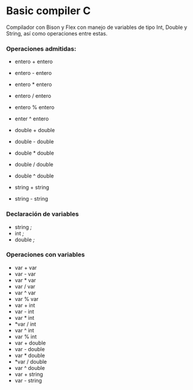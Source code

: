 # Basic compiler C
Compilador con Bison y Flex con manejo de variables de tipo Int, Double y String, así como operaciones entre estas.

### Operaciones admitidas:

- entero + entero
- entero - entero
- entero * entero
- entero / entero
- entero % entero
- enter ^ entero

- double + double
- double - double
- double * double
- double / double
- double ^ double

- string + string 
- string - string
 
### Declaración de variables

- string <var>;
- int <var>;
- double <var>;

### Operaciones con variables

- var + var
- var - var
- var * var
- var / var
- var ^ var
- var % var
- var + int
- var - int
- var * int
- *var / int
- var ^ int
- var % int
- var + double
- var - double
- var * double
- *var / double
- var ^ double
- var + string
- var - string
